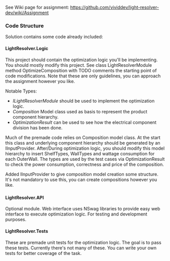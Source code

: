 See Wiki page for assignment:
https://github.com/vividdev/light-resolver-dev/wiki/Assignment

### Code Structure
Solution contains some code already included:

#### LightResolver.Logic
This project should contain the optimization logic you'll be implementing. You should mostly modify this project. See class LightResolverModule method OptimizeComposition with TODO comments the starting point of code modifications. Note that these are only guidelines, you can approach the assignment however you like.

Notable Types:
- *ILightResolverModule* should be used to implement the optimization logic.
- *Composition* Model class used as basis to represent the product component hierarchy.
- *OptimizationResult* can be used to see how the electrical component division has been done.

Much of the premade code relies on Composition model class. At the start this class and underlying component hierarchy should be generated by an IInputProvider. After/During optimization logic, you should modify this model hierarchy to insert ShelfTypes, WallTypes and wattage consumption for each OuterWall. The types are used by the test cases via OptimizationResult to check the power consumption, correctness and price of the composition.

Added IInputProvider to give composition model creation some structure. It's not mandatory to use this, you can create compositions however you like.

##### 

#### LightResolver.API
Optional module. Web interface uses NSwag libraries to provide easy web interface to execute optimization logic. For testing and development purposes.

#### LightResolver.Tests
These are premade unit tests for the optimization logic. The goal is to pass these tests. Currently there's not many of these. You can write your own tests for better coverage of the task.
